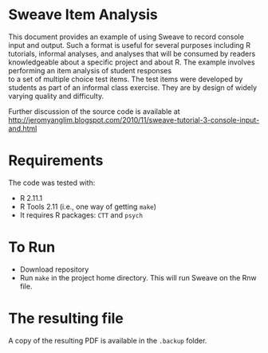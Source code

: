 
# Sweave Item Analysis

This document provides an example of using Sweave 
to record console input and output.
Such a format is useful for several purposes including
R tutorials, informal analyses, and analyses that will be consumed
by readers knowledgeable about a specific project and about R.
The example involves performing an item analysis of 
student responses  
to a set of multiple choice test items.
The test items were developed by students as part of an informal
class exercise.
They are by design of widely varying quality and difficulty.

Further discussion of the source code is available at
<http://jeromyanglim.blogspot.com/2010/11/sweave-tutorial-3-console-input-and.html>


# Requirements
The code was tested with: 

* R 2.11.1
* R Tools 2.11 (i.e., one way of getting `make`)
* It requires R packages: `CTT` and `psych`

# To Run

* Download repository
* Run `make` in the project home directory.
This will run Sweave on the Rnw file.

# The resulting file

A copy of the resulting PDF is available in the `.backup` folder.


